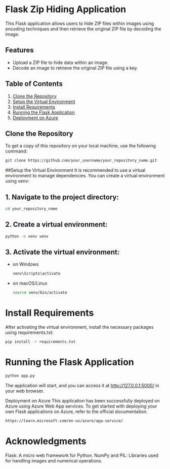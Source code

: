 # Flask Zip Hiding Application

This Flask application allows users to hide ZIP files within images using encoding techniques and then retrieve the original ZIP file by decoding the image. 

## Features
- Upload a ZIP file to hide data within an image.
- Decode an image to retrieve the original ZIP file using a key.

## Table of Contents
1. [Clone the Repository](#clone-the-repository)
2. [Setup the Virtual Environment](#setup-the-virtual-environment)
3. [Install Requirements](#install-requirements)
4. [Running the Flask Application](#running-the-flask-application)
5. [Deployment on Azure](#deployment-on-azure)

## Clone the Repository

To get a copy of this repository on your local machine, use the following command:

```bash
git clone https://github.com/your_username/your_repository_name.git
```

##Setup the Virtual Environment
It is recommended to use a virtual environment to manage dependencies. You can create a virtual environment using venv:

## 1. Navigate to the project directory:
```bash
cd your_repository_name
```

## 2. Create a virtual environment:
```bash
python -m venv venv
```

## 3. Activate the virtual environment:

- on Windows
  ```bash
  venv\Scripts\activate
  ```
- on macOS/Linux
  ```bash
  source venv/bin/activate
  ```

# Install Requirements
After activating the virtual environment, install the necessary packages using requirements.txt:
```bash
pip install -r requirements.txt
```

# Running the Flask Application
```bash
python app.py
```
The application will start, and you can access it at http://127.0.0.1:5000/ in your web browser.

Deployment on Azure
This application has been successfully deployed on Azure using Azure Web App services. To get started with deploying your own Flask applications on Azure, refer to the official documentation. 
```bash
https://learn.microsoft.com/en-us/azure/app-service/
```

# Acknowledgments
Flask: A micro web framework for Python.
NumPy and PIL: Libraries used for handling images and numerical operations.

















